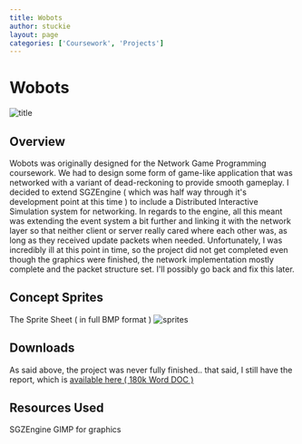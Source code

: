 ```yaml
---
title: Wobots
author: stuckie
layout: page
categories: ['Coursework', 'Projects']
---
```

# Wobots
![title][1]
    
## Overview
Wobots was originally designed for the Network Game Programming coursework.
We had to design some form of game-like application that was networked with a variant of dead-reckoning to provide smooth gameplay.
I decided to extend SGZEngine ( which was half way through it's development point at this time ) to include a Distributed Interactive Simulation system for networking. In regards to the engine, all this meant was extending the event system a bit further and linking it with the network layer so that neither client or server really cared where each other was, as long as they received update packets when needed.
Unfortunately, I was incredibly ill at this point in time, so the project did not get completed even though the graphics were finished, the network implementation mostly complete and the packet structure set.
I'll possibly go back and fix this later.

## Concept Sprites
The Sprite Sheet ( in full BMP format )
![sprites][2]

## Downloads
As said above, the project was never fully finished.. that said, I still have the report, which is [available here ( 180k Word DOC )][3]

## Resources Used
SGZEngine
GIMP for graphics

[1]: /gamez/wobots/title.png
[2]: /gamez/wobots/sprites.bmp
[3]: /gamez/wobots/NetworkingReport.doc